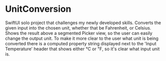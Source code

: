 # UnitConversion
SwiftUI solo project that challenges my newly developed skills.
Converts the given input into the chosen unit, whether that be Fahrenheit, or Celsius. Shows the result above a 
segmented Picker view, so the user can easily change the output unit. To make it more clear to the user what unit 
is being converted there is a computed property string displayed next to the 'Input Temperature' header that 
shows either ℃ or ℉, so it's clear what input unit is.
